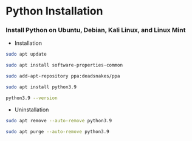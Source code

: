# Python Installation

### Install Python on Ubuntu, Debian, Kali Linux, and Linux Mint

- Installation
```bash
sudo apt update
```
```bash
sudo apt install software-properties-common
```
```bash
sudo add-apt-repository ppa:deadsnakes/ppa
```
```bash
sudo apt install python3.9
```
```bash
python3.9 --version
```

- Uninstallation
```bash
sudo apt remove --auto-remove python3.9
```
```bash
sudo apt purge --auto-remove python3.9
```